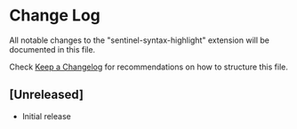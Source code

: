 # Change Log
All notable changes to the "sentinel-syntax-highlight" extension will be documented in this file.

Check [Keep a Changelog](http://keepachangelog.com/) for recommendations on how to structure this file.

## [Unreleased]
- Initial release
